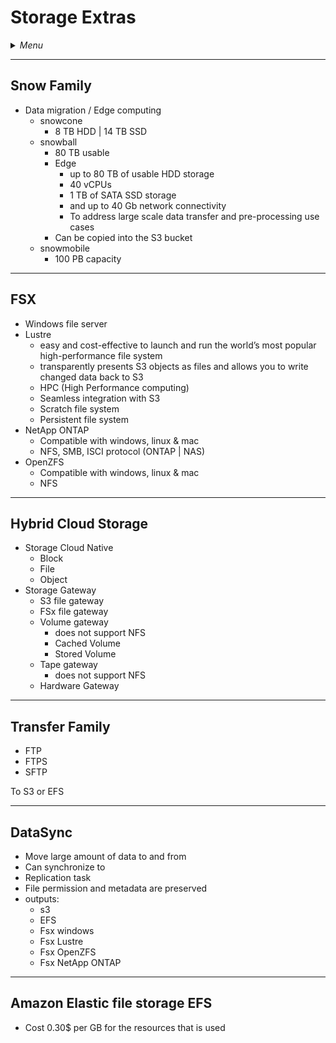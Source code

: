 # Storage Extras

<details>
 <summary><i>Menu</i></summary>

- [Snow Family](#snow-family)
- [FSX](#fsx)
- [Hybrid Cloud Storage](#hybrid-cloud-storage)
- [Transfer Family](#transfer-family)
- [DataSync](#datasync)
- [EFS](#amazon-elastic-file-storage-efs)
</details>

---
## Snow Family
- Data migration / Edge computing
  - snowcone
      - 8 TB HDD | 14 TB SSD
  - snowball
    - 80 TB usable
    - Edge
      - up to 80 TB of usable HDD storage
      - 40 vCPUs
      - 1 TB of SATA SSD storage
      - and up to 40 Gb network connectivity 
      - To address large scale data transfer and pre-processing use cases
    - Can be copied into the S3 bucket
  - snowmobile
    - 100 PB capacity

---
## FSX
- Windows file server 
- Lustre
  - easy and cost-effective to launch and run the world’s most popular high-performance file system
  - transparently presents S3 objects as files and allows you to write changed data back to S3
  - HPC (High Performance computing)
  - Seamless integration with S3
  - Scratch file system
  - Persistent file system
- NetApp ONTAP
  - Compatible with windows, linux & mac 
  - NFS, SMB, ISCI protocol (ONTAP | NAS)
- OpenZFS
  - Compatible with windows, linux & mac
  - NFS

---
## Hybrid Cloud Storage
- Storage Cloud Native
  - Block
  - File
  - Object
- Storage Gateway
  - S3 file gateway
  - FSx file gateway
  - Volume gateway
    - does not support NFS
    - Cached Volume
    - Stored Volume
  - Tape gateway
    - does not support NFS
  - Hardware Gateway

---
## Transfer Family
- FTP
- FTPS
- SFTP

To S3 or EFS

---
## DataSync
- Move large amount of data to and from
- Can synchronize to
- Replication task
- File permission and metadata are preserved
- outputs:
  - s3
  - EFS
  - Fsx windows
  - Fsx Lustre
  - Fsx OpenZFS
  - Fsx NetApp ONTAP

___
## Amazon Elastic file storage EFS
- Cost 0.30$ per GB for the resources that is used